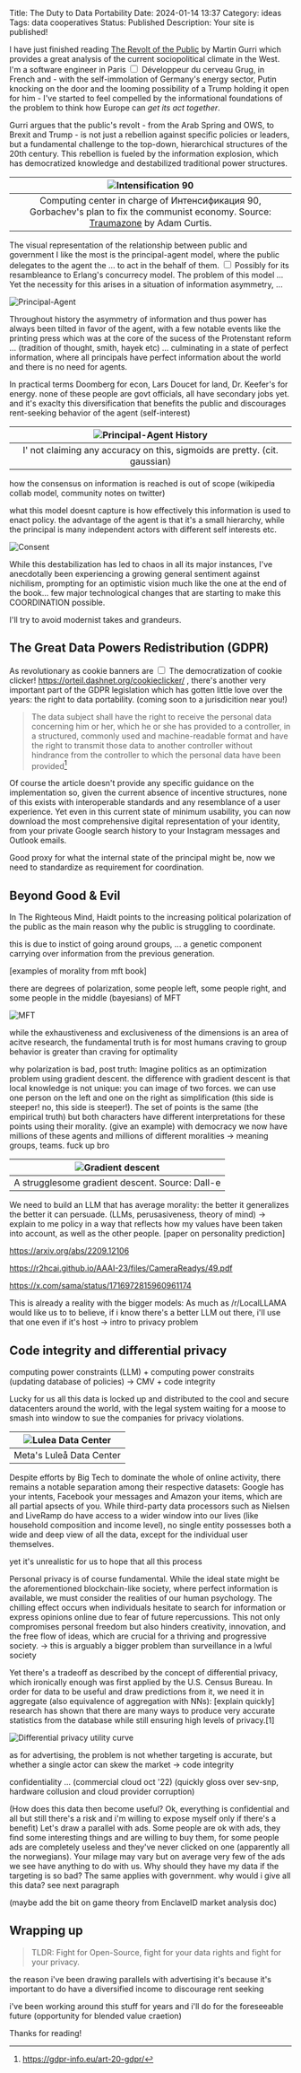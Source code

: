 Title: The Duty to Data Portability
Date: 2024-01-14 13:37
Category: ideas
Tags: data cooperatives
Status: Published
Description: Your site is published!

<section markdown="1">

I have just finished reading [The Revolt of the Public](https://press.stripe.com/the-revolt-of-the-public) by Martin Gurri which provides a great analysis of the current sociopolitical climate in the West. I'm a software engineer in Paris<label for="sn-aea" class="margin-toggle sidenote-number"></label>
<input type="checkbox" id="sn-aea" class="margin-toggle">
<span class="sidenote">Développeur du cerveau Grug, in French</span>
and - with the self-immolation of Germany's energy sector, Putin knocking on the door and the looming possibility of a Trump holding it open for him - I've started to feel compelled by the informational foundations of the problem to think how Europe can *get its act together*.

Gurri argues that the public's revolt - from the Arab Spring and OWS, to Brexit and Trump - is not just a rebellion against specific policies or leaders, but a fundamental challenge to the top-down, hierarchical structures of the 20th century. This rebellion is fueled by the information explosion, which has democratized knowledge and destabilized traditional power structures.

| ![Intensification 90](images/intensification.png) |
|:--:| 
| Computing center in charge of Интенсификация 90, Gorbachev's plan to fix the communist economy. Source: [Traumazone](https://www.youtube.com/playlist?list=PLSjQL8MYniTTLA3wnZ25U-s6RgR4uJNvL) by Adam Curtis. |


The visual representation of the relationship between public and government I like the most is the principal-agent model, where the public delegates to the agent the ... to act in the behalf of them.<label for="sn-erlang" class="margin-toggle sidenote-number"></label>
<input type="checkbox" id="sn-erlang" class="margin-toggle">
<span class="sidenote">
Possibly for its resambleance to Erlang's concurrecy model.
</span>
The problem of this model ...
Yet the necessity for this arises in a situation of information asymmetry, ...

![Principal-Agent](images/principal-agent.svg)

Throughout history the asymmetry of information and thus power has always been tilted in favor of the agent, with a few notable events like the printing press which was at the core of the sucess of the Protenstant reform ... (tradition of thought, smith, hayek etc) ... culminating in a state of perfect information, where all principals have perfect information about the world and there is no need for agents.

In practical terms Doomberg for econ, Lars Doucet for land, Dr. Keefer's for energy. none of these people are govt officials, all have secondary jobs yet. and it's exaclty this diversification that benefits the public and discourages rent-seeking behavior of the agent (self-interest)

<!-- Borrowing from the tradition of thought - from Smith through Hayek into Benkler<label for="sn-tradition" class="margin-toggle sidenote-number"></label>
<input type="checkbox" id="sn-tradition" class="margin-toggle">
<span class="sidenote">
The Wealth of Nations, The Use of Knowledge in Society, The Wealth of Networks.
</span> - on the decentralized nature of information and economic systems, and the flashiness of high modernist names, I want to suggest a new acronym for GDPR, the Great Data Power Redistribution. -->

| ![Principal-Agent History](images/principal-agent-history.svg) |
|:-:|
| I' not claiming any accuracy on this, sigmoids are pretty. (cit. gaussian) |

how the consensus on information is reached is out of scope (wikipedia collab model, community notes on twitter)

what this model doesnt capture is how effectively this information is used to enact policy. the advantage of the agent is that it's a small hierarchy, while the principal is many independent actors with different self interests etc.

![Consent](images/consent.png)


While this destabilization has led to chaos in all its major instances, I've anecdotally been experiencing a growing general sentiment against nichilism, prompting for an optimistic vision much like the one at the end of the book... few major technological changes that are starting to make this COORDINATION possible. 

I'll try to avoid modernist takes and grandeurs. 

## The Great Data Powers Redistribution (GDPR)

As revolutionary as cookie banners are<label for="sn-cookies" class="margin-toggle sidenote-number"></label>
<input type="checkbox" id="sn-cookies" class="margin-toggle">
<span class="sidenote">
The democratization of cookie clicker! https://orteil.dashnet.org/cookieclicker/
</span>, there's another very important part of the GDPR legislation which has gotten little love over the years: the right to data portability. (coming soon to a jurisdicition near you!)

> The data subject shall have the right to receive the personal data concerning him or her, which he or she has provided to a controller, in a structured, commonly used and machine-readable format and have the right to transmit those data to another controller without hindrance from the controller to which the personal data have been provided[^gdpr]

Of course the article doesn't provide any specific guidance on the implementation so, given the current absence of incentive structures, none of this exists with interoperable standards and any resemblance of a user experience. Yet even in this current state of minimum usability, you can now download the most comprehensive digital representation of your identity, from your private Google search history to your Instagram messages and Outlook emails.

Good proxy for what the internal state of the principal might be, now we need to standardize as requirement for coordination.

## Beyond Good & Evil

In The Righteous Mind, Haidt points to the increasing political polarization of the public as the main reason why the public is struggling to coordinate. 

this is due to instict of going around groups, ... a genetic component carrying over information from the previous generation.

[examples of morality from mft book]

there are degrees of polarization, some people left, some people right, and some people in the middle (bayesians) of MFT

![MFT](images/mft.png)

while the exhaustiveness and exclusiveness of the dimensions is an area of acitve research, the fundamental truth is for most humans craving to group behavior is greater than craving for optimality


why polarization is bad, post truth:
Imagine politics as an optimization problem using gradient descent. the difference with gradient descent is that local knowledge is not unique: you can image of two forces. we can use one person on the left and one on the right as simplification (this side is steeper! no, this side is steeper!).
The set of points is the same (the empirical truth) but both characters have different interpretations for these points using their morality. (give an example)
with democracy we now have millions of these agents and millions of different moralities -> meaning groups, teams. fuck up bro

| ![Gradient descent](images/gradient-descent.png) |
|:-:|
| A strugglesome gradient descent. Source: Dall-e  |

We need to build an LLM that has average morality: the better it generalizes the better it can persuade.
(LLMs, perusasiveness, theory of mind) -> explain to me policy in a way that reflects how my values have been taken into account, as well as the other people. [paper on personality prediction]

https://arxiv.org/abs/2209.12106

https://r2hcai.github.io/AAAI-23/files/CameraReadys/49.pdf

https://x.com/sama/status/1716972815960961174

This is already a reality with the bigger models: As much as /r/LocalLLAMA would like us to to believe, if i know there's a better LLM out there, i'll use that one even if it's host -> intro to privacy problem

## Code integrity and differential privacy

computing power constraints (LLM) + computing power constraits (updating database of policies) -> CMV + code integrity 

Lucky for us all this data is locked up and distributed to the cool and secure datacenters around the world, with the legal system waiting for a moose to smash into window to sue the companies for privacy violations.

| ![Lulea Data Center](images/lulea.jpg) |
|:--:| 
| Meta's Luleå Data Center |

Despite efforts by Big Tech to dominate the whole of online activity, there remains a notable separation among their respective datasets: Google has your intents, Facebook your messages and Amazon your items, which are all partial apsects of you. While third-party data processors such as Nielsen and LiveRamp do have access to a wider window into our lives (like household composition and income level), no single entity possesses both a wide and deep view of all the data, except for the individual user themselves.

yet it's unrealistic for us to hope that all this process

Personal privacy is of course fundamental. While the ideal state might be the aforementioned blockchain-like society, where perfect information is available, we must consider the realities of our human psychology. The chilling effect occurs when individuals hesitate to search for information or express opinions online due to fear of future repercussions. This not only compromises personal freedom but also hinders creativity, innovation, and the free flow of ideas, which are crucial for a thriving and progressive society. -> this is arguably a bigger problem than surveillance in a lwful society

Yet there's a tradeoff as described by the concept of differential privacy, which ironically enough was first applied by the U.S. Census Bureau. In order for data to be useful and draw predictions from it, we need it in aggregate (also equivalence of aggregation with NNs): [explain quickly]
research has shown that there are many ways to produce very accurate statistics from the database while still ensuring high levels of privacy.[1] 



![Differential privacy utility curve](images/differential-privacy-utility.png)

as for advertising, the problem is not whether targeting is accurate, but whether a single actor can skew the market -> code integrity

confidentiality ... (commercial cloud oct '22) (quickly gloss over sev-snp, hardware collusion and cloud provider corruption)

(How does this data then become useful? Ok, everything is confidential and all but still there's a risk and i'm willing to expose myself only if there's a benefit) Let's draw a parallel with ads. Some people are ok with ads, they find some interesting things and are willing to buy them, for some people ads are completely useless and they've never clicked on one (apparently all the norwegians). Your milage may vary but on average very few of the ads we see have anything to do with us. Why should they have my data if the targeting is so bad? The same applies with government. why would i give all this data? see next paragraph

(maybe add the bit on game theory from EnclaveID market analysis doc)


# Wrapping up

> TLDR: Fight for Open-Source, fight for your data rights and fight for your privacy.



the reason i've been drawing parallels with advertising it's because it's important to do have a diversified income to discourage rent seeking

i've been working around this stuff for years and i'll do for the foreseeable future (opportunity for blended value craetion)

Thanks for reading! 

[^gdpr]: https://gdpr-info.eu/art-20-gdpr/

</section>

